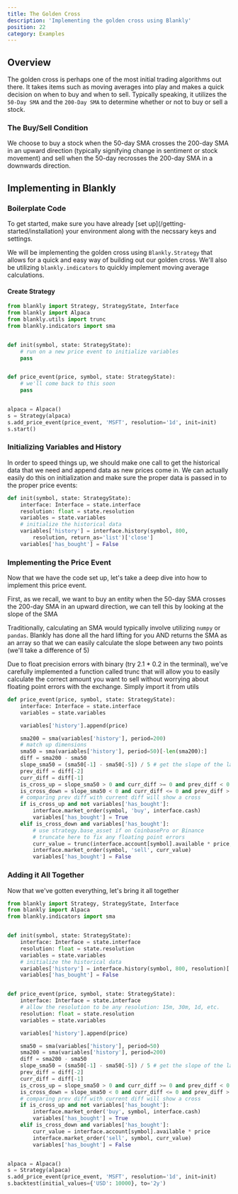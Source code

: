 ```yaml
---
title: The Golden Cross
description: 'Implementing the golden cross using Blankly'
position: 22
category: Examples
---
```


## Overview

The golden cross is perhaps one of the most initial trading algorithms out there. It takes items such as moving averages into play and makes a quick decision on when to buy and when to sell. 
Typically speaking, it utilizes the `50-Day SMA` and the `200-Day SMA` to determine whether or not to buy or sell a stock. 

### The Buy/Sell Condition

We choose to buy a stock when the 50-day SMA crosses the 200-day SMA in an upward direction (typically signifying change in sentiment or stock movement) and sell when the 50-day recrosses the 200-day SMA in a downwards direction. 

## Implementing in Blankly

### Boilerplate Code

<alert>
To get started, make sure you have already [set up](/getting-started/installation) your environment along with the necssary keys and settings. 
</alert>

We will be implementing the golden cross using `Blankly.Strategy` that allows for a quick and easy way of building out our golden cross. We'll also be utilizing `blankly.indicators` to quickly implement moving average calculations. 

#### Create Strategy

```python
from blankly import Strategy, StrategyState, Interface
from blankly import Alpaca
from blankly.utils import trunc
from blankly.indicators import sma


def init(symbol, state: StrategyState):
    # run on a new price event to initialize variables
    pass


def price_event(price, symbol, state: StrategyState):
    # we'll come back to this soon
    pass


alpaca = Alpaca()
s = Strategy(alpaca)
s.add_price_event(price_event, 'MSFT', resolution='1d', init=init)
s.start()
```

### Initializing Variables and History

In order to speed things up, we should make one call to get the historical data that we need and append data as new prices come in. 
We can actually easily do this on initialization and make sure the proper data is passed in to the proper price events:

```python
def init(symbol, state: StrategyState):
    interface: Interface = state.interface
    resolution: float = state.resolution
    variables = state.variables
    # initialize the historical data
    variables['history'] = interface.history(symbol, 800, 
        resolution, return_as='list')['close']
    variables['has_bought'] = False
```

### Implementing the Price Event

Now that we have the code set up, let's take a deep dive into how to implement this price event.

First, as we recall, we want to buy an entity when the 50-day SMA crosses the 200-day SMA in an upward direction, we can tell this by looking at the slope of the SMA

Traditionally, calculating an SMA would typically involve utilizing `numpy` or `pandas`. Blankly has done all the hard lifting for you AND returns the SMA as an array so that we can easily calculate the slope between any two points (we'll take a difference of 5)

<alert> Due to float precision errors with binary (try 2.1 * 0.2 in the terminal), we've carefully implemented a function called trunc that will allow you to easily calculate the correct amount you want to sell without worrying about floating point errors with the exchange. Simply import it from utils</alert>

```python
def price_event(price, symbol, state: StrategyState):
    interface: Interface = state.interface
    variables = state.variables

    variables['history'].append(price)

    sma200 = sma(variables['history'], period=200)
    # match up dimensions
    sma50 = sma(variables['history'], period=50)[-len(sma200):]
    diff = sma200 - sma50
    slope_sma50 = (sma50[-1] - sma50[-5]) / 5 # get the slope of the last 5 SMA50 Data Points
    prev_diff = diff[-2]
    curr_diff = diff[-1]
    is_cross_up = slope_sma50 > 0 and curr_diff >= 0 and prev_diff < 0
    is_cross_down = slope_sma50 < 0 and curr_diff <= 0 and prev_diff > 0
    # comparing prev diff with current diff will show a cross
    if is_cross_up and not variables['has_bought']:
        interface.market_order(symbol, 'buy', interface.cash)
        variables['has_bought'] = True
    elif is_cross_down and variables['has_bought']:
        # use strategy.base_asset if on CoinbasePro or Binance
        # truncate here to fix any floating point errors
        curr_value = trunc(interface.account[symbol].available * price, 2)
        interface.market_order(symbol, 'sell', curr_value)
        variables['has_bought'] = False
```

### Adding it All Together

Now that we've gotten everything, let's bring it all together

```python
from blankly import Strategy, StrategyState, Interface
from blankly import Alpaca
from blankly.indicators import sma


def init(symbol, state: StrategyState):
    interface: Interface = state.interface
    resolution: float = state.resolution
    variables = state.variables
    # initialize the historical data
    variables['history'] = interface.history(symbol, 800, resolution)['close']
    variables['has_bought'] = False


def price_event(price, symbol, state: StrategyState):
    interface: Interface = state.interface
    # allow the resolution to be any resolution: 15m, 30m, 1d, etc.
    resolution: float = state.resolution
    variables = state.variables

    variables['history'].append(price)

    sma50 = sma(variables['history'], period=50)
    sma200 = sma(variables['history'], period=200)
    diff = sma200 - sma50
    slope_sma50 = (sma50[-1] - sma50[-5]) / 5 # get the slope of the last 5 SMA50 Data Points
    prev_diff = diff[-2]
    curr_diff = diff[-1]
    is_cross_up = slope_sma50 > 0 and curr_diff >= 0 and prev_diff < 0
    is_cross_down = slope_sma50 < 0 and curr_diff <= 0 and prev_diff > 0
    # comparing prev diff with current diff will show a cross
    if is_cross_up and not variables['has_bought']:
        interface.market_order('buy', symbol, interface.cash)
        variables['has_bought'] = True
    elif is_cross_down and variables['has_bought']:
        curr_value = interface.account[symbol].available * price
        interface.market_order('sell', symbol, curr_value)
        variables['has_bought'] = False


alpaca = Alpaca()
s = Strategy(alpaca)
s.add_price_event(price_event, 'MSFT', resolution='1d', init=init)
s.backtest(initial_values={'USD': 10000}, to='2y')
```